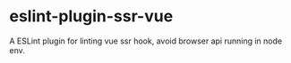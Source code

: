 # eslint-plugin-ssr-vue
A ESLint plugin for linting vue ssr hook, avoid browser api running in node env.
